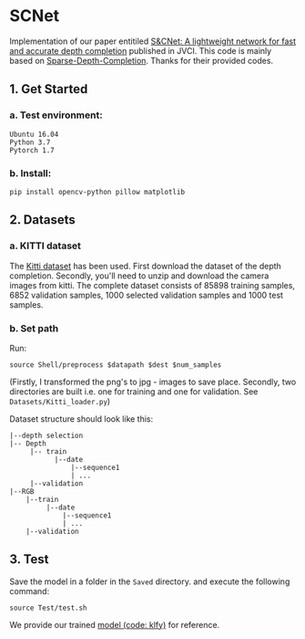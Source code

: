 # SCNet
Implementation of our paper entitiled [S&CNet: A lightweight network for fast and accurate depth completion](https://www.sciencedirect.com/science/article/abs/pii/S1047320321001450) published in JVCI. This code is mainly based on [Sparse-Depth-Completion](https://github.com/wvangansbeke/Sparse-Depth-Completion). Thanks for their provided codes.
## 1. Get Started
### a. Test environment:
```shell script
Ubuntu 16.04
Python 3.7
Pytorch 1.7
```
### b. Install:
```shell script
pip install opencv-python pillow matplotlib
```
## 2. Datasets
### a. KITTI dataset
The [Kitti dataset](www.cvlibs.net/datasets/kitti/) has been used. First download the dataset of the depth completion. Secondly, you'll need to unzip and download the camera images from kitti. The complete dataset consists of 85898 training samples, 6852 validation samples, 1000 selected validation samples and 1000 test samples.
### b. Set path
Run:

`source Shell/preprocess $datapath $dest $num_samples`

(Firstly, I transformed the png's to jpg - images to save place. Secondly, two directories are built i.e. one for training and one for validation. See `Datasets/Kitti_loader.py`)

Dataset structure should look like this:
```
|--depth selection
|-- Depth
     |-- train
           |--date
               |--sequence1
               | ...
     |--validation
|--RGB
    |--train
         |--date
             |--sequence1
             | ...
    |--validation
```
## 3. Test
Save the model in a folder in the `Saved` directory. and execute the following command:

`source Test/test.sh`

We provide our trained [model (code: klfy)](https://pan.baidu.com/s/1QSwEVst0RnKOreVEieio0A) for reference.


